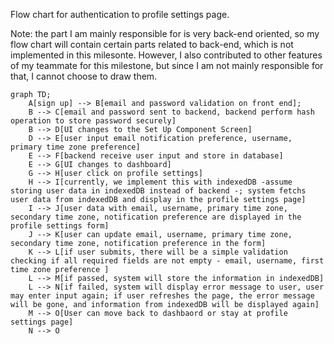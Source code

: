Flow chart for authentication to profile settings page. 

Note: the part I am mainly responsible for is very back-end oriented, so my flow chart will contain certain parts related to back-end, which is not implemented in this milesonte. However, I also contributed to other features of my teammate for this milestone, but since I am not mainly responsible for that, I cannot choose to draw them.



```mermaid
graph TD;
    A[sign up] --> B[email and password validation on front end];
    B --> C[email and password sent to backend, backend perform hash operation to store password securely]
    B --> D[UI changes to the Set Up Component Screen]
    D --> E[user input email notification preference, username, primary time zone preference]
    E --> F[backend receive user input and store in database]
    E --> G[UI changes to dashboard]
    G --> H[user click on profile settings]
    H --> I[currently, we implement this with indexedDB -assume storing user data in indexedDB instead of backend -; system fetchs user data from indexedDB and display in the profile settings page]
    I --> J[user data with email, username, primary time zone, secondary time zone, notification preference are displayed in the profile settings form]
    J --> K[user can update email, username, primary time zone, secondary time zone, notification preference in the form]
    K --> L[if user submits, there will be a simple validation checking if all required fields are not empty - email, username, first time zone preference ]
    L --> M[if passed, system will store the information in indexedDB]
    L --> N[if failed, system will display error message to user, user may enter input again; if user refreshes the page, the error message will be gone, and information from indexedDB will be displayed again]
    M --> O[User can move back to dashbaord or stay at profile settings page]
    N --> O


```